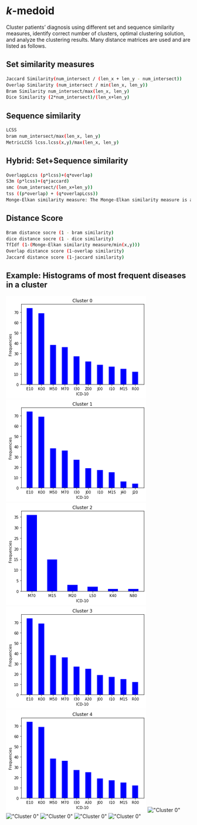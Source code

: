 # _k_-medoid
Cluster patients’ diagnosis using different set and sequence similarity measures, identify correct number of clusters, optimal clustering solution, and analyze the clustering results.
Many distance matrices are used and are listed as follows.

## Set similarity measures
```bash
Jaccard Similarity(num_intersect / (len_x + len_y - num_intersect))
Overlap Similarity (num_intersect / min(len_x, len_y))
Bram Similarity num_intersect/max(len_x, len_y)
Dice Similarity (2*num_intersect)/(len_x+len_y)
```

## Sequence similarity
```bash
LCSS 
bram num_intersect/max(len_x, len_y)
MetricLCSS lcss.lcss(x,y)/max(len_x, len_y)
```

## Hybrid: Set+Sequence similarity
```bash
OverlappLcss (p*lcss)+(q*overlap)
S3m (p*lcss)+(q*jaccard)
smc (num_intersect/(len_x+len_y))
tss ((p*overlap) + (q*overlapLcss))
Monge-Elkan similarity measure: The Monge-Elkan similarity measure is a type of hybrid similarity measure that combines the benefits of sequence-based and set-based methods. 
```


## Distance Score
```bash
Bram distance socre (1 - bram similarity)
dice distance socre (1 - dice similarity)
TfIdf (1-(Monge-Elkan similarity measure/min(x,y)))
Overlap distance score (1-overlap similarity)
Jaccard distance score (1-jaccard similarity)
```

## Example: Histograms of most frequent diseases in a cluster
!["Cluster 0"](https://github.com/gulraizchoudhary/k-medoid/blob/main/k-medoids/visuals/toydata_mlcss_0_histogram.png)
!["Cluster 0"](https://github.com/gulraizchoudhary/k-medoid/blob/main/k-medoids/visuals/toydata_mlcss_1_histogram.png)
!["Cluster 0"](https://github.com/gulraizchoudhary/k-medoid/blob/main/k-medoids/visuals/toydata_mlcss_2_histogram.png)
!["Cluster 0"](https://github.com/gulraizchoudhary/k-medoid/blob/main/k-medoids/visuals/toydata_mlcss_3_histogram.png)
!["Cluster 0"](https://github.com/gulraizchoudhary/k-medoid/blob/main/k-medoids/visuals/toydata_mlcss_4_histogram.png)
!["Cluster 0"](https://github.com/gulraizchoudhary/k-medoid/blob/main/k-medoids/visuals/toydata_mlcss_5_histogram.png)
!["Cluster 0"](https://github.com/gulraizchoudhary/k-medoid/blob/main/k-medoids/visuals/toydata_mlcss_6_histogram.png)
!["Cluster 0"](https://github.com/gulraizchoudhary/k-medoid/blob/main/k-medoids/visuals/toydata_mlcss_7_histogram.png)
!["Cluster 0"](https://github.com/gulraizchoudhary/k-medoid/blob/main/k-medoids/visuals/toydata_mlcss_8_histogram.png)
!["Cluster 0"](https://github.com/gulraizchoudhary/k-medoid/blob/main/k-medoids/visuals/toydata_mlcss_9_histogram.png)
